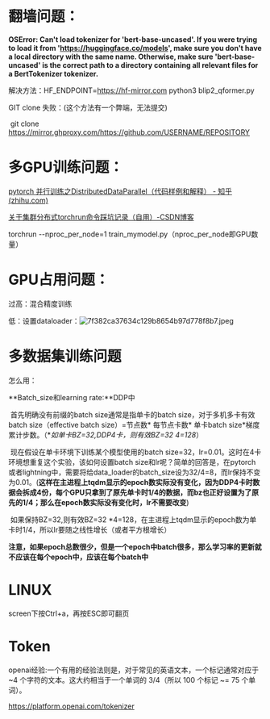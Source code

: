 # 翻墙问题：

**OSError: Can't load tokenizer for 'bert-base-uncased'. If you were trying to load it from 'https://huggingface.co/models', make sure you don't have a local directory with the same name. Otherwise, make sure 'bert-base-uncased' is the correct path to a directory containing all relevant files for a BertTokenizer tokenizer.**

解决方法：HF_ENDPOINT=https://hf-mirror.com python3 blip2_qformer.py



GIT clone 失败：(这个方法有一个弊端，无法提交)

​	git clone https://mirror.ghproxy.com/https://github.com/USERNAME/REPOSITORY



# 多GPU训练问题：

[pytorch 并行训练之DistributedDataParallel（代码样例和解释） - 知乎 (zhihu.com)](https://zhuanlan.zhihu.com/p/350301395)

[关于集群分布式torchrun命令踩坑记录（自用）-CSDN博客](https://blog.csdn.net/Komach/article/details/130765773)

torchrun --nproc_per_node=1 train_mymodel.py（nproc_per_node即GPU数量）

# GPU占用问题：

过高：混合精度训练

低：设置dataloader：![7f382ca37634c129b8654b97d778f8b7.jpeg](https://i-blog.csdnimg.cn/blog_migrate/c1a4c73a4047daf4f6d664f4926574e6.jpeg)

# 多数据集训练问题

怎么用：

**Batch_size和learning rate:**DDP中

​	首先明确没有前缀的batch size通常是指单卡的batch size，对于多机多卡有效batch size（effective batch size）=节点数* 每节点卡数* 单卡batch size*梯度累计步数。（**如单卡BZ=32,DDP4卡，则有效BZ=32 *4=128**）

​	现在假设在单卡环境下训练某个模型使用的batch size=32，lr=0.01。这时在4卡环境想重复这个实验，该如何设置batch size和lr呢？简单的回答是，在pytorch或者lightning中，需要将给data_loader的batch_size设为32/4=8，而lr保持不变为0.01。(**这样在主进程上tqdm显示的epoch数实际没有变化，因为DDP4卡时数据会拆成4份，每个GPU只拿到了原先单卡时1/4的数据，而bz也正好设置为了原先的1/4；那么在epoch数实际没有变化时，lr不需要改变**)

​	如果保持BZ=32,则有效BZ=32 *4=128，在主进程上tqdm显示的epoch数为单卡时1/4，所以lr要随之线性增长（或者平方根增长）

​	**注意，如果epoch总数很少，但是一个epoch中batch很多，那么学习率的更新就不应该在每个epoch中，应该在每个batch中**

# LINUX

screen下按Ctrl+a，再按ESC即可翻页

# Token

openai经验:一个有用的经验法则是，对于常见的英语文本，一个标记通常对应于 ~4 个字符的文本。这大约相当于一个单词的 3/4（所以 100 个标记 ~= 75 个单词）。

https://platform.openai.com/tokenizer
